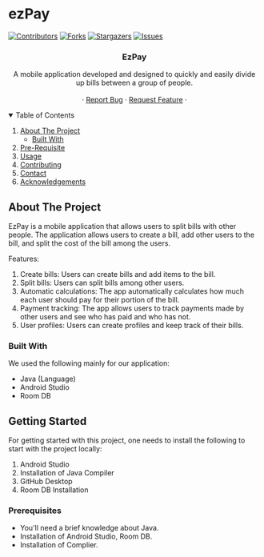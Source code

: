 # ezPay
[![Contributors][contributors-shield]][contributors-url]
[![Forks][forks-shield]][forks-url]
[![Stargazers][stars-shield]][stars-url]
[![Issues][issues-shield]][issues-url]

<!-- Project Name -->
 <h3 align="center">EzPay</h3>

  <p align="center">
    A mobile application developed and designed to quickly and easily divide up bills between a group of people.
    <br />
    <br />
    ·
    <a href="https://github.com/medhavisinha/EzPay/issues">Report Bug</a>
    ·
    <a href="https://github.com/medhavisinha/EzPay/issues">Request Feature</a>
    ·
  </p>
</p>

<!-- TABLE OF CONTENTS -->
<details open="open">
  <summary>Table of Contents</summary>
  <ol>
    <li>
      <a href="#about-the-project">About The Project</a>
      <ul>
        <li><a href="#built-with">Built With</a></li>
      </ul>
    </li>
     <li><a href="#usage">Pre-Requisite</a></li>
    <li><a href="#usage">Usage</a></li>
    <li><a href="#contributing">Contributing</a></li>
    <li><a href="#contact">Contact</a></li>
    <li><a href="#acknowledgements">Acknowledgements</a></li>
  </ol>
</details>

<!-- ABOUT THE PROJECT -->
## About The Project

EzPay is a mobile application that allows users to split bills with other people. 
The application allows users to create a bill, add other users to the bill, and split the cost of the bill among the users. 

Features:
1. Create bills: Users can create bills and add items to the bill.
2. Split bills: Users can split bills among other users.
3. Automatic calculations: The app automatically calculates how much each user should pay for their portion of the bill.
4. Payment tracking: The app allows users to track payments made by other users and see who has paid and who has not.
5. User profiles: Users can create profiles and keep track of their bills.

### Built With

We used the following mainly for our application:
* Java (Language)
* Android Studio
* Room DB



<!-- GETTING STARTED -->
## Getting Started

For getting started with this project, one needs to install the following to start with the project locally:
1. Android Studio
2. Installation of Java Compiler
3. GitHub Desktop
4. Room DB Installation

### Prerequisites

* You'll need a brief knowledge about Java.
* Installation of Android Studio, Room DB.
* Installation of Complier.

[contributors-shield]: https://img.shields.io/github/contributors/medhavisinha/EzPay.svg?style=for-the-badge
[contributors-url]: https://github.com/medhavisinha/EzPay/contributors
[forks-shield]: https://img.shields.io/github/forks/medhavisinha/EzPay.svg?style=for-the-badge
[forks-url]: https://github.com/medhavisinha/EzPay/network/members
[stars-shield]: https://img.shields.io/github/stars/medhavisinha/EzPay.svg?style=for-the-badge
[stars-url]: https://github.com/medhavisinha/EzPay/stargazers
[issues-shield]: https://img.shields.io/github/issues/medhavisinha/EzPay.svg?style=for-the-badge
[issues-url]: https://github.com/medhavisinha/EzPay/issues

